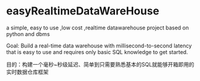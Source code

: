 # easyRealtimeDataWareHouse
a simple, easy to use ,low cost ,realtime datawarehouse project based on python and dbms

Goal: Build a real-time data warehouse with millisecond-to-second latency that is easy to use and requires only basic SQL knowledge to get started.

目的：构建一个毫秒~秒级延迟、简单到只需要熟悉基本的SQL就能够开箱即用的实时数据仓库框架
